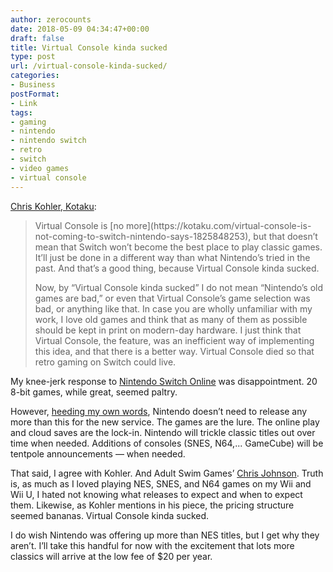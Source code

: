 ```yaml
---
author: zerocounts
date: 2018-05-09 04:34:47+00:00
draft: false
title: Virtual Console kinda sucked
type: post
url: /virtual-console-kinda-sucked/
categories:
- Business
postFormat:
- Link
tags:
- gaming
- nintendo
- nintendo switch
- retro
- switch
- video games
- virtual console
---
```


[Chris Kohler, Kotaku](https://kotaku.com/nintendo-can-do-so-much-better-than-virtual-console-1825871773):


<blockquote>Virtual Console is [no more](https://kotaku.com/virtual-console-is-not-coming-to-switch-nintendo-says-1825848253), but that doesn’t mean that Switch won’t become the best place to play classic games. It’ll just be done in a different way than what Nintendo’s tried in the past. And that’s a good thing, because Virtual Console kinda sucked.

Now, by “Virtual Console kinda sucked” I do not mean “Nintendo’s old games are bad,” or even that Virtual Console’s game selection was bad, or anything like that. In case you are wholly unfamiliar with my work, I love old games and think that as many of them as possible should be kept in print on modern-day hardware. I just think that Virtual Console, the feature, was an inefficient way of implementing this idea, and that there is a better way. Virtual Console died so that retro gaming on Switch could live.

</blockquote>

My knee-jerk response to [Nintendo Switch Online](https://www.nintendo.com/switch/online-service/) was disappointment. 20 8-bit games, while great, seemed paltry.

However, [heeding my own words](https://www.zerocounts.net/2018/04/10/more-original-xbox-games-coming-to-xbox-one-backward-compatibility/), Nintendo doesn’t need to release any more than this for the new service. The games are the lure. The online play and cloud saves are the lock-in. Nintendo will trickle classic titles out over time when needed. Additions of consoles (SNES, N64,... GameCube) will be tentpole announcements — when needed.

That said, I agree with Kohler. And Adult Swim Games’ [Chris Johnson](https://twitter.com/superpac/status/993806026259525632?s=21). Truth is, as much as I loved playing NES, SNES, and N64 games on my Wii and Wii U, I hated not knowing what releases to expect and when to expect them. Likewise, as Kohler mentions in his piece, the pricing structure seemed bananas. Virtual Console kinda sucked.

I do wish Nintendo was offering up more than NES titles, but I get why they aren’t. I’ll take this handful for now with the excitement that lots more classics will arrive at the low fee of $20 per year.
